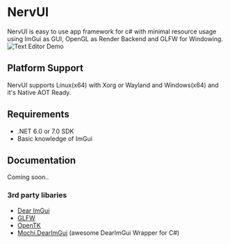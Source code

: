 # NervUI
NervUI is easy to use app framework for c# with minimal resource usage using ImGui as GUI, OpenGL as Render Backend and GLFW for Windowing.
![Text Editor Demo](https://cdn.discordapp.com/attachments/1060588280904683581/1070951139274657822/image.png)
## Platform Support
NervUI supports Linux(x64) with Xorg or Wayland and Windows(x64) and it's Native AOT Ready.
## Requirements
- .NET 6.0 or 7.0 SDK
- Basic knowledge of ImGui
## Documentation
Coming soon..
### 3rd party libaries
- [Dear ImGui](https://github.com/ocornut/imgui)
- [GLFW](https://github.com/glfw/glfw)
- [OpenTK](https://github.com/opentk/opentk)
- [Mochi.DearImGui](https://github.com/MochiLibraries/Mochi.DearImGui) (awesome DearImGui Wrapper for C#)
